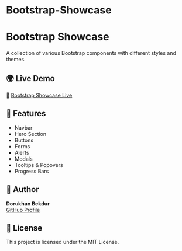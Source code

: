 # Bootstrap-Showcase

# Bootstrap Showcase

A collection of various Bootstrap components with different styles and themes.

## 🌍 Live Demo
🔗 [Bootstrap Showcase Live](https://dorukhanbekdur.github.io/Bootstrap-Showcase/)

## 🚀 Features
- Navbar
- Hero Section
- Buttons
- Forms
- Alerts
- Modals
- Tooltips & Popovers
- Progress Bars

## 📝 Author
**Dorukhan Bekdur**  
[GitHub Profile](https://github.com/DorukhanBekdur)

## 📜 License
This project is licensed under the MIT License.

